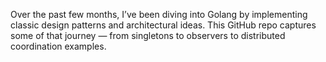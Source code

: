 Over the past few months, I’ve been diving into Golang by implementing classic design patterns and architectural ideas. This GitHub repo captures some of that journey — from singletons to observers to distributed coordination examples.

